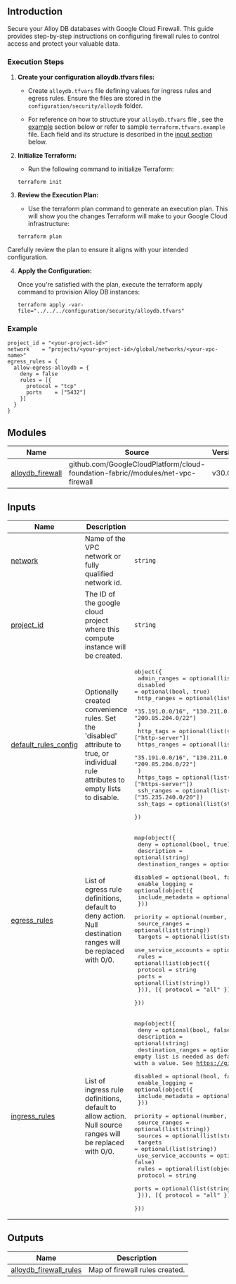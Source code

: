 ## Introduction

Secure your Alloy DB databases with Google Cloud Firewall. This guide provides step-by-step instructions on configuring firewall rules to control access and protect your valuable data.

### Execution Steps

1. **Create your configuration alloydb.tfvars files:**

    * Create `alloydb.tfvars` file defining values for ingress rules and egress rules. Ensure the files are stored in the `configuration/security/alloydb` folder.

    * For reference on how to structure your `alloydb.tfvars` file , see the [example](#example) section below or refer to sample `terraform.tfvars.example` file. Each field and its structure is described in the [input section](#inputs) below.


2. **Initialize Terraform:**

    * Run the following command to initialize Terraform:

    ```
    terraform init
    ```
3. **Review the Execution Plan:**

    * Use the terraform plan command to generate an execution plan. This will show you the changes Terraform will make to your Google Cloud infrastructure:

    ```
    terraform plan
    ```

Carefully review the plan to ensure it aligns with your intended configuration.

4. **Apply the Configuration:**

    Once you're satisfied with the plan, execute the terraform apply command to provision Alloy DB instances:

    ```
    terraform apply -var-file="../../../configuration/security/alloydb.tfvars"
    ```

### Example
```
project_id = "<your-project-id>"
network    = "projects/<your-project-id>/global/networks/<your-vpc-name>"
egress_rules = {
  allow-egress-alloydb = {
    deny = false
    rules = [{
      protocol = "tcp"
      ports    = ["5432"]
    }]
  }
}
```

<!-- BEGIN_TF_DOCS -->


## Modules

| Name | Source | Version |
|------|--------|---------|
| <a name="module_alloydb_firewall"></a> [alloydb\_firewall](#module\_alloydb\_firewall) | github.com/GoogleCloudPlatform/cloud-foundation-fabric//modules/net-vpc-firewall | v30.0.0 |

## Inputs

| Name | Description | Type | Default | Required |
|------|-------------|------|---------|:--------:|
| <a name="input_network"></a> [network](#input\_network) | Name of the VPC network or fully qualified network id. | `string` | n/a | yes |
| <a name="input_project_id"></a> [project\_id](#input\_project\_id) | The ID of the google cloud project where this compute instance will be created. | `string` | n/a | yes |
| <a name="input_default_rules_config"></a> [default\_rules\_config](#input\_default\_rules\_config) | Optionally created convenience rules. Set the 'disabled' attribute to true, or individual rule attributes to empty lists to disable. | <pre>object({<br>    admin_ranges = optional(list(string))<br>    disabled     = optional(bool, true)<br>    http_ranges = optional(list(string), [<br>      "35.191.0.0/16", "130.211.0.0/22", "209.85.152.0/22", "209.85.204.0/22"]<br>    )<br>    http_tags = optional(list(string), ["http-server"])<br>    https_ranges = optional(list(string), [<br>      "35.191.0.0/16", "130.211.0.0/22", "209.85.152.0/22", "209.85.204.0/22"]<br>    )<br>    https_tags = optional(list(string), ["https-server"])<br>    ssh_ranges = optional(list(string), ["35.235.240.0/20"])<br>    ssh_tags   = optional(list(string), ["ssh"])<br>  })</pre> | <pre>{<br>  "disabled": true<br>}</pre> | no |
| <a name="input_egress_rules"></a> [egress\_rules](#input\_egress\_rules) | List of egress rule definitions, default to deny action. Null destination ranges will be replaced with 0/0. | <pre>map(object({<br>    deny               = optional(bool, true)<br>    description        = optional(string)<br>    destination_ranges = optional(list(string))<br>    disabled           = optional(bool, false)<br>    enable_logging = optional(object({<br>      include_metadata = optional(bool)<br>    }))<br>    priority             = optional(number, 1000)<br>    source_ranges        = optional(list(string))<br>    targets              = optional(list(string))<br>    use_service_accounts = optional(bool, false)<br>    rules = optional(list(object({<br>      protocol = string<br>      ports    = optional(list(string))<br>    })), [{ protocol = "all" }])<br>  }))</pre> | `{}` | no |
| <a name="input_ingress_rules"></a> [ingress\_rules](#input\_ingress\_rules) | List of ingress rule definitions, default to allow action. Null source ranges will be replaced with 0/0. | <pre>map(object({<br>    deny               = optional(bool, false)<br>    description        = optional(string)<br>    destination_ranges = optional(list(string), []) # empty list is needed as default to allow deletion after initial creation with a value. See https://github.com/hashicorp/terraform-provider-google/issues/14270<br>    disabled           = optional(bool, false)<br>    enable_logging = optional(object({<br>      include_metadata = optional(bool)<br>    }))<br>    priority             = optional(number, 1000)<br>    source_ranges        = optional(list(string))<br>    sources              = optional(list(string))<br>    targets              = optional(list(string))<br>    use_service_accounts = optional(bool, false)<br>    rules = optional(list(object({<br>      protocol = string<br>      ports    = optional(list(string))<br>    })), [{ protocol = "all" }])<br>  }))</pre> | `{}` | no |

## Outputs

| Name | Description |
|------|-------------|
| <a name="output_alloydb_firewall_rules"></a> [alloydb\_firewall\_rules](#output\_alloydb\_firewall\_rules) | Map of firewall rules created. |
<!-- END_TF_DOCS -->
